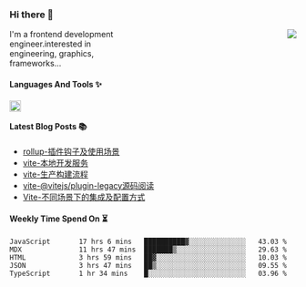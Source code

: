 <!--
**zhaohuanyuu/zhaohuanyuu** is a ✨ _special_ ✨ repository because its `README.md` (this file) appears on your GitHub profile.
-->

### Hi there 👋

<picture>
  <source media="(prefers-color-scheme: dark)" srcset="https://github-readme-stats.vercel.app/api?username=zhaohuanyuu&count_private=true&show_icons=true&theme=city_lights&hide_title=true">
  <img align="right" src="https://github-readme-stats.vercel.app/api?username=zhaohuanyuu&count_private=true&show_icons=true&hide_title=true">
</picture>

<p align="left" style="width:40%">I'm a frontend development engineer.interested in engineering, graphics, frameworks...</p>

#### Languages And Tools ✨

<img align="left" height="20" src="https://skillicons.dev/icons?i=js,ts,nodejs,rust,react,vue,svelte,gatsby,graphql,nestjs" />

</br>

#### Latest Blog Posts 📚
<!-- BLOG-POST-LIST:START -->
- [rollup-插件钩子及使用场景](https://auu.zone/post/rollup-plugin)
- [vite-本地开发服务](https://auu.zone/post/vite-server)
- [vite-生产构建流程](https://auu.zone/post/vite-build)
- [vite-@vitejs/plugin-legacy源码阅读](https://auu.zone/post/vite-legacy)
- [Vite-不同场景下的集成及配置方式](https://auu.zone/post/vite-integrations)
<!-- BLOG-POST-LIST:END -->

#### Weekly Time Spend On ⏳
<!--START_SECTION:waka-->

```text
JavaScript       17 hrs 6 mins   ██████████▓░░░░░░░░░░░░░░   43.03 %
MDX              11 hrs 47 mins  ███████▒░░░░░░░░░░░░░░░░░   29.63 %
HTML             3 hrs 59 mins   ██▓░░░░░░░░░░░░░░░░░░░░░░   10.03 %
JSON             3 hrs 47 mins   ██▒░░░░░░░░░░░░░░░░░░░░░░   09.55 %
TypeScript       1 hr 34 mins    █░░░░░░░░░░░░░░░░░░░░░░░░   03.96 %
```

<!--END_SECTION:waka-->
